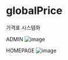 # globalPrice

가격표 시스템화

ADMIN
![image](https://github.com/user-attachments/assets/667979e4-5676-442b-a47f-a0018f858eb0)

HOMEPAGE
![image](https://github.com/user-attachments/assets/b2ead5c8-d3a9-4f1c-a1b7-cc0d0bbe17d4)

